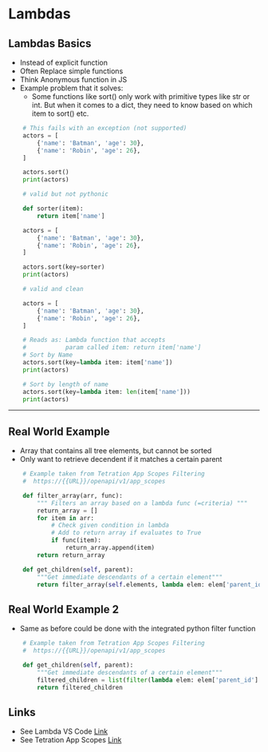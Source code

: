 Lambdas
========

## Lambdas Basics
* Instead of explicit function
* Often Replace simple functions
* Think Anonymous function in JS
* Example problem that it solves:
    * Some functions like sort() only work with primitive types like str or int. But when it comes to a dict, they need to know based on which item to sort() etc.

```python
    # This fails with an exception (not supported)
    actors = [
        {'name': 'Batman', 'age': 30},
        {'name': 'Robin', 'age': 26},
    ]

    actors.sort()
    print(actors)
```

```python
    # valid but not pythonic

    def sorter(item):
        return item['name']

    actors = [
        {'name': 'Batman', 'age': 30},
        {'name': 'Robin', 'age': 26},
    ]

    actors.sort(key=sorter)
    print(actors)
```


```python
    # valid and clean

    actors = [
        {'name': 'Batman', 'age': 30},
        {'name': 'Robin', 'age': 26},
    ]

    # Reads as: Lambda function that accepts
    #           param called item: return item['name']
    # Sort by Name
    actors.sort(key=lambda item: item['name'])
    print(actors)

    # Sort by length of name
    actors.sort(key=lambda item: len(item['name']))
    print(actors)
```

***

## Real World Example
* Array that contains all tree elements, but cannot be sorted
* Only want to retrieve decendent if it matches a certain parent

```python
    # Example taken from Tetration App Scopes Filtering
    #  https://{{URL}}/openapi/v1/app_scopes

    def filter_array(arr, func):
        """ Filters an array based on a lambda func (=criteria) """
        return_array = []
        for item in arr:
            # Check given condition in lambda
            # Add to return array if evaluates to True
            if func(item):
                return_array.append(item)
        return return_array

    def get_children(self, parent):
        """Get immediate descendants of a certain element"""
        return filter_array(self.elements, lambda elem: elem['parent_id'] == parent['id'])

```

## Real World Example 2
* Same as before could be done with the integrated python filter function

```python
    # Example taken from Tetration App Scopes Filtering
    #  https://{{URL}}/openapi/v1/app_scopes

    def get_children(self, parent):
        """Get immediate descendants of a certain element"""
        filtered_children = list(filter(lambda elem: elem['parent_id'] == parent['id'], self.elements))
        return filtered_children
```




## Links
* See Lambda VS Code [Link](https://www.youtube.com/watch?v=KIzEJK7HhOw&list=PLlrxD0HtieHiXd-nEby-TMCoUNwhbLUnj&index=5)
* See Tetration App Scopes [Link](https://www.cisco.com/c/en/us/td/docs/security/workload_security/tetration-analytics/sw/config/b_Tetration_OpenAPI/m_scopes.html)
